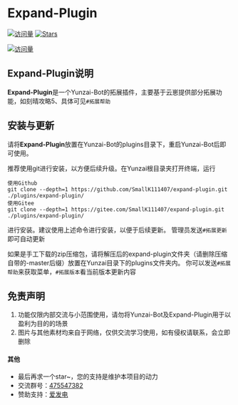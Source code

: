 # Expand-Plugin

[![访问量](https://visitor-badge.glitch.me/badge?page_id=SmallK111407.Expand-Plugin&right_color=red&left_text=访%20问%20量)](https://github.com/SmallK111407/expand-plugin)
[![Stars](https://img.shields.io/github/stars/SmallK111407/expand-plugin?color=yellow&label=收藏)](../../stargazers)

[![访问量](https://profile-counter.glitch.me/SmallK111407-Expand-Plugin/count.svg)](https://github.com/SmallK111407/expand-plugin)

## Expand-Plugin说明

**Expand-Plugin**是一个Yunzai-Bot的拓展插件，主要基于云崽提供部分拓展功能，如刻晴攻略5、具体可见`#拓展帮助`

## 安装与更新

请将**Expand-Plugin**放置在Yunzai-Bot的plugins目录下，重启Yunzai-Bot后即可使用。

推荐使用git进行安装，以方便后续升级。在Yunzai根目录夹打开终端，运行
```
使用Github
git clone --depth=1 https://github.com/SmallK111407/expand-plugin.git ./plugins/expand-plugin/
使用Gitee
git clone --depth=1 https://gitee.com/SmallK111407/expand-plugin.git ./plugins/expand-plugin/
```
进行安装。建议使用上述命令进行安装，以便于后续更新。 管理员发送`#拓展更新`即可自动更新

如果是手工下载的zip压缩包，请将解压后的expand-plugin文件夹（请删除压缩自带的-master后缀）放置在Yunzai目录下的plugins文件夹内。
你可以发送`#拓展帮助`来获取菜单，`#拓展版本`看当前版本更新内容

## 免责声明

1. 功能仅限内部交流与小范围使用，请勿将Yunzai-Bot及Expand-Plugin用于以盈利为目的的场景
2. 图片与其他素材均来自于网络，仅供交流学习使用，如有侵权请联系，会立即删除

#### 其他
* 最后再求一个star~，您的支持是维护本项目的动力
* 交流群号：[475547382](https://jq.qq.com/?_wv=1027&k=l0kxHMCV)
* 赞助支持：[爱发电](https://afdian.net/a/SunRyK)
